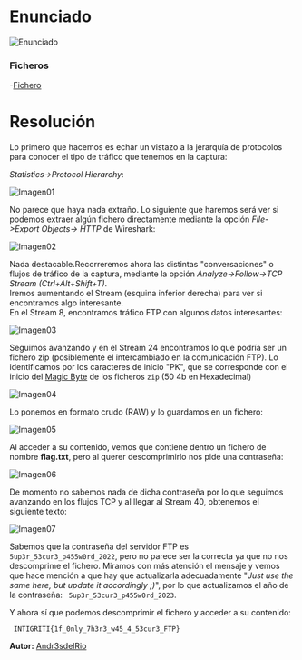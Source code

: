 
# Enunciado
![Enunciado](enunciado.png)

### Ficheros
-[Fichero](https://drive.google.com/file/d/1gKZmjLc-1AxPU8GlYmm_yg7eBLI8POcz/view?usp=sharing)

# Resolución

Lo primero que hacemos es echar un vistazo a la jerarquía de protocolos para conocer el tipo de tráfico que tenemos en la captura:

 *Statistics->Protocol Hierarchy*:

![Imagen01](01.png)

No parece que haya nada extraño. Lo siguiente que haremos será ver si podemos extraer algún fichero directamente mediante la opción *File->Export Objects-> HTTP* de Wireshark:

![Imagen02](02.png)

Nada destacable.Recorreremos ahora las distintas "conversaciones" o flujos de tráfico de la captura, mediante la opción *Analyze->Follow->TCP Stream (Ctrl+Alt+Shift+T)*.  
Iremos aumentando el Stream (esquina inferior derecha) para ver si encontramos algo interesante.  
En el Stream 8, encontramos tráfico FTP con algunos datos interesantes:

  
![Imagen03](03.png)

Seguimos avanzando y en el Stream 24 encontramos lo que podría ser un fichero zip (posiblemente el intercambiado en la comunicación FTP). Lo identificamos por los caracteres de inicio "PK", que se corresponde con el inicio del [Magic Byte](https://en.wikipedia.org/wiki/List_of_file_signatures)  de los ficheros `zip` (50 4b en Hexadecimal)

![Imagen04](04.png)

Lo ponemos en formato crudo (RAW) y lo guardamos en un fichero:

![Imagen05](05.png)

Al acceder a su contenido, vemos que contiene dentro un fichero de nombre **flag.txt**, pero al querer descomprimirlo nos pide una contraseña:

![Imagen06](06.png)

De momento no sabemos nada de dicha contraseña por lo que seguimos avanzando en los flujos TCP y al llegar al Stream 40, obtenemos el siguiente texto:


![Imagen07](07.png)

Sabemos que la contraseña del servidor FTP es ` 5up3r_53cur3_p455w0rd_2022`, pero no parece ser la correcta ya que no nos descomprime el fichero. Miramos con más atención el mensaje y vemos que hace mención a que hay que actualizarla adecuadamente "*Just use the same here, but update it accordingly ;)*", por lo que actualizamos el año de la contraseña: ` 5up3r_53cur3_p455w0rd_2023`.

Y ahora sí que podemos descomprimir el fichero y acceder a su contenido:

` INTIGRITI{1f_0nly_7h3r3_w45_4_53cur3_FTP}`


 
**Autor:** [Andr3sdelRio](https://twitter.com/Andr3sdelRio) 

 

